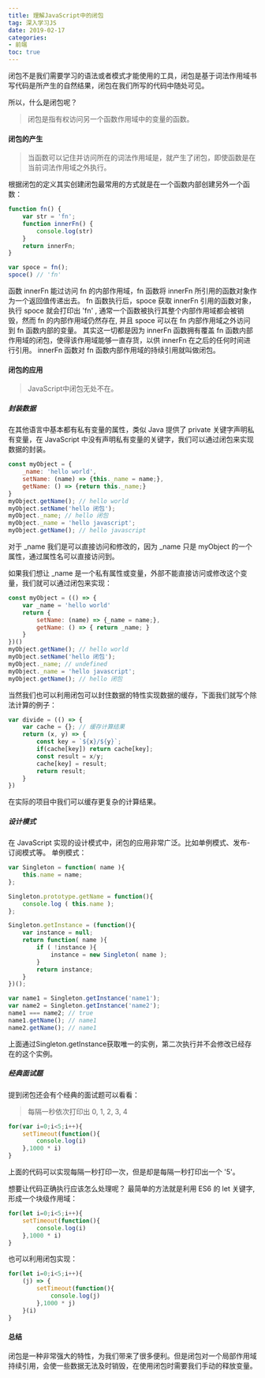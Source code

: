 ```yaml
---
title: 理解JavaScript中的闭包
tag: 深入学习JS
date: 2019-02-17
categories:
- 前端
toc: true
---
```


闭包不是我们需要学习的语法或者模式才能使用的工具，闭包是基于词法作用域书写代码是所产生的自然结果，闭包在我们所写的代码中随处可见。

所以，什么是闭包呢？
<!-- more -->
> 闭包是指有权访问另一个函数作用域中的变量的函数。

#### 闭包的产生
> 当函数可以记住并访问所在的词法作用域是，就产生了闭包，即使函数是在当前词法作用域之外执行。

根据闭包的定义其实创建闭包最常用的方式就是在一个函数内部创建另外一个函数：

```javascript
function fn() {
    var str = 'fn';
    function innerFn() {
        console.log(str)
    }
    return innerFn;
}

var spoce = fn();
spoce() // 'fn'
```
函数 innerFn 能过访问 fn 的内部作用域，fn 函数将 innerFn 所引用的函数对象作为一个返回值传递出去。
fn 函数执行后，spoce 获取 innerFn 引用的函数对象，执行 spoce 就会打印出 'fn' , 通常一个函数被执行其整个内部作用域都会被销毁，然而 fn 的内部作用域仍然存在, 并且 spoce 可以在 fn 内部作用域之外访问到 fn 函数内部的变量。
其实这一切都是因为 innerFn 函数拥有覆盖 fn 函数内部作用域的闭包，使得该作用域能够一直存货，以供 innerFn 在之后的任何时间进行引用。
innerFn 函数对 fn 函数内部作用域的持续引用就叫做闭包。

#### 闭包的应用
> JavaScript中闭包无处不在。
##### 封装数据
在其他语言中基本都有私有变量的属性，类似 Java 提供了 private 关键字声明私有变量，在 JavaScript 中没有声明私有变量的关键字，我们可以通过闭包来实现数据的封装。

```javascript
const myObject = {
    _name: 'hello world',
    setName: (name) => {this._name = name;},
    getName: () => {return this._name;}
}
myObject.getName(); // hello world
myObject.setName('hello 闭包');
myObject._name; // hello 闭包
myObject._name = 'hello javascript';
myObject.getName(); // hello javascript
```
对于 _name 我们是可以直接访问和修改的，因为 _name 只是 myObject 的一个属性，通过属性名可以直接访问到。

如果我们想让 _name 是一个私有属性或变量，外部不能直接访问或修改这个变量，我们就可以通过闭包来实现：

```javascript
const myObject = (() => {
    var _name = 'hello world'
    return {
        setName: (name) => {_name = name;},
        getName: () => { return _name; }
    }
})()
myObject.getName(); // hello world
myObject.setName('hello 闭包');
myObject._name; // undefined
myObject._name = 'hello javascript';
myObject.getName(); // hello 闭包
```

当然我们也可以利用闭包可以封住数据的特性实现数据的缓存，下面我们就写个除法计算的例子：

```javascript
var divide = (() => {
    var cache = {}; // 缓存计算结果
    return (x, y) => {
        const key = `${x}/${y}`;
        if(cache[key]) return cache[key];
        const result = x/y;
        cache[key] = result;
        return result;
    }
})
```
在实际的项目中我们可以缓存更复杂的计算结果。
##### 设计模式
在 JavaScript 实现的设计模式中，闭包的应用非常广泛。比如单例模式、发布-订阅模式等。
单例模式：

```javascript
var Singleton = function( name ){
    this.name = name;
};

Singleton.prototype.getName = function(){
    console.log ( this.name );
};

Singleton.getInstance = (function(){
    var instance = null;
    return function( name ){
        if ( !instance ){
            instance = new Singleton( name );
        }
        return instance;
    }
})();

var name1 = Singleton.getInstance('name1');
var name2 = Singleton.getInstance('name2');
name1 === name2; // true
name1.getName(); // name1
name2.getName(); // name1
```
上面通过Singleton.getInstance获取唯一的实例，第二次执行并不会修改已经存在的这个实例。

##### 经典面试题
提到闭包还会有个经典的面试题可以看看：
> 每隔一秒依次打印出 0, 1, 2, 3, 4

```javascript
for(var i=0;i<5;i++){
    setTimeout(function(){
        console.log(i)
    },1000 * i)
}
```
上面的代码可以实现每隔一秒打印一次，但是却是每隔一秒打印出一个 '5'。

想要让代码正确执行应该怎么处理呢？
最简单的方法就是利用 ES6 的 let 关键字, 形成一个块级作用域：
```javascript
for(let i=0;i<5;i++){
    setTimeout(function(){
        console.log(i)
    },1000 * i)
}
```
也可以利用闭包实现：
```javascript
for(let i=0;i<5;i++){
    (j) => {
        setTimeout(function(){
            console.log(j)
        },1000 * j)
    }(i)
}
```
#### 总结
闭包是一种非常强大的特性，为我们带来了很多便利。但是闭包对一个局部作用域持续引用，会使一些数据无法及时销毁，在使用闭包时需要我们手动的释放变量。
